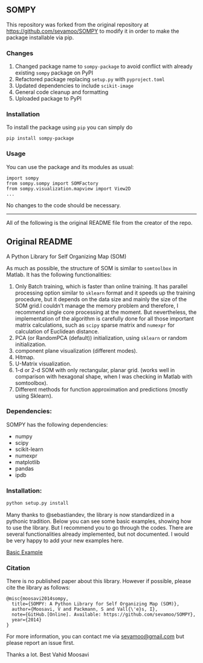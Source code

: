 SOMPY
-----

This repository was forked from the original repository at https://github.com/sevamoo/SOMPY to modify it in order to make the package installable via pip.

### Changes
1. Changed package name to ```sompy-package``` to avoid conflict with already existing ```sompy``` package on PyPI
2. Refactored package replacing ```setup.py``` with ```pyproject.toml```
3. Updated dependencies to include ```scikit-image```
4. General code cleanup and formatting
5. Uploaded package to PyPI

### Installation
To install the package using ```pip``` you can simply do

``` pip install sompy-package ```

### Usage
You can use the package and its modules as usual:
```
import sompy
from sompy.sompy import SOMFactory
from sompy.visualization.mapview import View2D
...
``` 

No changes to the code should be necessary.

-----

All of the following is the original README file from the creator of the repo.

## Original README

A Python Library for Self Organizing Map (SOM)

As much as possible, the structure of SOM is similar to `somtoolbox` in Matlab. It has the following functionalities:

1. Only Batch training, which is faster than online training. It has parallel processing option similar to `sklearn` format and it speeds up the training procedure, but it depends on the data size and mainly the size of the SOM grid.I couldn't manage the memory problem and therefore, I recommend single core processing at the moment. But nevertheless, the implementation of the algorithm is carefully done for all those important matrix calculations, such as `scipy` sparse matrix and `numexpr` for calculation of Euclidean distance.
2. PCA (or RandomPCA (default)) initialization, using `sklearn` or random initialization.
3. component plane visualization (different modes).
4. Hitmap.
5. U-Matrix visualization.
6. 1-d or 2-d SOM with only rectangular, planar grid. (works well in comparison with hexagonal shape, when I was checking in Matlab with somtoolbox).
7. Different methods for function approximation and predictions (mostly using Sklearn).


### Dependencies:
SOMPY has the following dependencies:
- numpy
- scipy
- scikit-learn
- numexpr
- matplotlib
- pandas
- ipdb

### Installation:
```Python
python setup.py install
```


Many thanks to @sebastiandev, the library is now standardized in a pythonic tradition. Below you can see some basic examples, showing how to use the library.
But I recommend you to go through the codes. There are several functionalities already implemented, but not documented. I would be very happy to add your new examples here.

[Basic Example](https://gist.github.com/sevamoo/035c56e7428318dd3065013625f12a11)

### Citation

There is no published paper about this library. However if possible, please cite the library as follows:

```
@misc{moosavi2014sompy,
  title={SOMPY: A Python Library for Self Organizing Map (SOM)},
  author={Moosavi, V and Packmann, S and Vall{\'e}s, I},
  note={GitHub.[Online]. Available: https://github.com/sevamoo/SOMPY},
  year={2014}
}
```


For more information, you can contact me via sevamoo@gmail.com but please report an issue first.




Thanks a lot.
Best Vahid Moosavi
